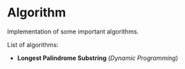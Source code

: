 # Algorithm
Implementation of some important algorithms.

List of algorithms:
* **Longest Palindrome Substring** (*Dynamic Programming*)
